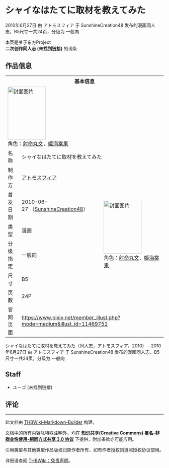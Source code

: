 # シャイなはたてに取材を教えてみた

<!-- source html: G:\repos\THBWiki-Markdown-Builder\THBWikiMarkdown\Temp\main\3\3d\ns0%3A%E3%82%B7%E3%83%A3%E3%82%A4%E3%81%AA%E3%81%AF%E3%81%9F%E3%81%A6%E3%81%AB%E5%8F%96%E6%9D%90%E3%82%92%E6%95%99%E3%81%88%E3%81%A6%E3%81%BF%E3%81%9F.html -->

2010年6月27日 由 アトモスフィア 于 SunshineCreation48 发布的漫画同人志，B5尺寸一共24页，分级为 一般向

本页是关于东方Project  
 **二次创作同人志 (未找到链接)** 的词条

## 作品信息

<table><tbody><tr><th colspan="3">基本信息</th></tr><tr><td class="cover-artwork-mobile" colspan="2"><a href="./文件-シャイなはたてに取材を教えてみた封面.jpg.md" class="image" title="封面图片"><img alt="封面图片" src="https://upload.thwiki.cc/thumb/3/3e/%E3%82%B7%E3%83%A3%E3%82%A4%E3%81%AA%E3%81%AF%E3%81%9F%E3%81%A6%E3%81%AB%E5%8F%96%E6%9D%90%E3%82%92%E6%95%99%E3%81%88%E3%81%A6%E3%81%BF%E3%81%9F%E5%B0%81%E9%9D%A2.jpg/120px-%E3%82%B7%E3%83%A3%E3%82%A4%E3%81%AA%E3%81%AF%E3%81%9F%E3%81%A6%E3%81%AB%E5%8F%96%E6%9D%90%E3%82%92%E6%95%99%E3%81%88%E3%81%A6%E3%81%BF%E3%81%9F%E5%B0%81%E9%9D%A2.jpg" decoding="async" loading="lazy" width="120" height="168" srcset="https://upload.thwiki.cc/thumb/3/3e/%E3%82%B7%E3%83%A3%E3%82%A4%E3%81%AA%E3%81%AF%E3%81%9F%E3%81%A6%E3%81%AB%E5%8F%96%E6%9D%90%E3%82%92%E6%95%99%E3%81%88%E3%81%A6%E3%81%BF%E3%81%9F%E5%B0%81%E9%9D%A2.jpg/180px-%E3%82%B7%E3%83%A3%E3%82%A4%E3%81%AA%E3%81%AF%E3%81%9F%E3%81%A6%E3%81%AB%E5%8F%96%E6%9D%90%E3%82%92%E6%95%99%E3%81%88%E3%81%A6%E3%81%BF%E3%81%9F%E5%B0%81%E9%9D%A2.jpg 1.5x, https://upload.thwiki.cc/thumb/3/3e/%E3%82%B7%E3%83%A3%E3%82%A4%E3%81%AA%E3%81%AF%E3%81%9F%E3%81%A6%E3%81%AB%E5%8F%96%E6%9D%90%E3%82%92%E6%95%99%E3%81%88%E3%81%A6%E3%81%BF%E3%81%9F%E5%B0%81%E9%9D%A2.jpg/240px-%E3%82%B7%E3%83%A3%E3%82%A4%E3%81%AA%E3%81%AF%E3%81%9F%E3%81%A6%E3%81%AB%E5%8F%96%E6%9D%90%E3%82%92%E6%95%99%E3%81%88%E3%81%A6%E3%81%BF%E3%81%9F%E5%B0%81%E9%9D%A2.jpg 2x" data-file-width="533" data-file-height="746"></a><div class="cover-char">角色：<a href="./射命丸文.md" title="射命丸文">射命丸文</a>，<a href="./姬海棠果.md" title="姬海棠果">姬海棠果</a></div></td>
</tr><tr><td class="label">名称</td><td colspan="2"> シャイなはたてに取材を教えてみた </td></tr><tr><td class="label">制作方</td><td><a href="./アトモスフィア.md" title="アトモスフィア">アトモスフィア</a></td><td class="cover-artwork" rowspan="6" style="min-width:168px;"><a href="./文件-シャイなはたてに取材を教えてみた封面.jpg.md" class="image" title="封面图片"><img alt="封面图片" src="https://upload.thwiki.cc/thumb/3/3e/%E3%82%B7%E3%83%A3%E3%82%A4%E3%81%AA%E3%81%AF%E3%81%9F%E3%81%A6%E3%81%AB%E5%8F%96%E6%9D%90%E3%82%92%E6%95%99%E3%81%88%E3%81%A6%E3%81%BF%E3%81%9F%E5%B0%81%E9%9D%A2.jpg/120px-%E3%82%B7%E3%83%A3%E3%82%A4%E3%81%AA%E3%81%AF%E3%81%9F%E3%81%A6%E3%81%AB%E5%8F%96%E6%9D%90%E3%82%92%E6%95%99%E3%81%88%E3%81%A6%E3%81%BF%E3%81%9F%E5%B0%81%E9%9D%A2.jpg" decoding="async" loading="lazy" width="120" height="168" srcset="https://upload.thwiki.cc/thumb/3/3e/%E3%82%B7%E3%83%A3%E3%82%A4%E3%81%AA%E3%81%AF%E3%81%9F%E3%81%A6%E3%81%AB%E5%8F%96%E6%9D%90%E3%82%92%E6%95%99%E3%81%88%E3%81%A6%E3%81%BF%E3%81%9F%E5%B0%81%E9%9D%A2.jpg/180px-%E3%82%B7%E3%83%A3%E3%82%A4%E3%81%AA%E3%81%AF%E3%81%9F%E3%81%A6%E3%81%AB%E5%8F%96%E6%9D%90%E3%82%92%E6%95%99%E3%81%88%E3%81%A6%E3%81%BF%E3%81%9F%E5%B0%81%E9%9D%A2.jpg 1.5x, https://upload.thwiki.cc/thumb/3/3e/%E3%82%B7%E3%83%A3%E3%82%A4%E3%81%AA%E3%81%AF%E3%81%9F%E3%81%A6%E3%81%AB%E5%8F%96%E6%9D%90%E3%82%92%E6%95%99%E3%81%88%E3%81%A6%E3%81%BF%E3%81%9F%E5%B0%81%E9%9D%A2.jpg/240px-%E3%82%B7%E3%83%A3%E3%82%A4%E3%81%AA%E3%81%AF%E3%81%9F%E3%81%A6%E3%81%AB%E5%8F%96%E6%9D%90%E3%82%92%E6%95%99%E3%81%88%E3%81%A6%E3%81%BF%E3%81%9F%E5%B0%81%E9%9D%A2.jpg 2x" data-file-width="533" data-file-height="746"></a><div class="cover-char">角色：<a href="./射命丸文.md" title="射命丸文">射命丸文</a>，<a href="./姬海棠果.md" title="姬海棠果">姬海棠果</a></div></td>
</tr><tr><td class="label">首发日期</td><td>2010-06-27&#160;（<a href="/展会作品列表?e=SunshineCreation%2348">SunshineCreation48</a>）</td></tr><tr><td class="label">类型</td><td>漫画</td></tr><tr><td class="label">分级指定</td><td>一般向</td></tr><tr><td class="label">尺寸</td><td>B5</td></tr><tr><td class="label">页数</td><td>24P</td></tr>
<tr><td class="label">官网页面</td><td colspan="2"><a rel="nofollow" class="external free" href="https://www.pixiv.net/member_illust.php?mode=medium&amp;illust_id=11469751">https://www.pixiv.net/member_illust.php?mode=medium&amp;illust_id=11469751</a></td></tr></tbody></table>

シャイなはたてに取材を教えてみた（同人志，アトモスフィア，2010） - 2010年6月27日 由 アトモスフィア 于 SunshineCreation48 发布的漫画同人志，B5尺寸一共24页，分级为 一般向

## Staff
- ユーゴ (未找到链接)


## 评论




---

此文档由 [THBWiki-Markdown-Builder](https://github.com/Delsin-Yu/THBWiki-Markdown-Builder) 构建。

文档中的所有内容除特殊注明外，均在 [**知识共享(Creative Commons) 署名-非商业性使用-相同方式共享 3.0 协议**](https://creativecommons.org/licenses/by-sa/3.0/deed.zh-hans) 下提供，附加条款亦可能应用。

引用类型与其他类型作品版权归原作者所有，如有作者授权则遵照授权协议使用。

详细请查阅 [THBWiki：免责声明](https://thbwiki.cc/THBWiki:%E5%85%8D%E8%B4%A3%E5%A3%B0%E6%98%8E)。

